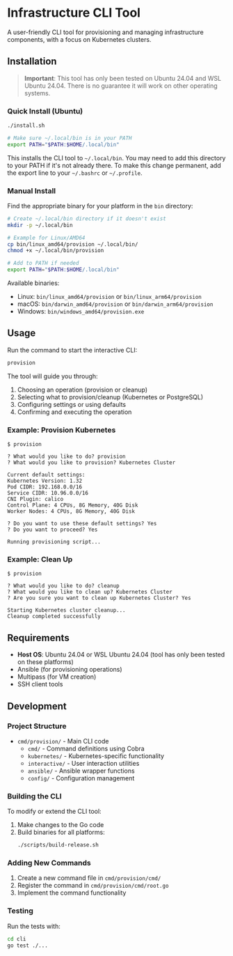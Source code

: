 # Infrastructure CLI Tool

A user-friendly CLI tool for provisioning and managing infrastructure components, with a focus on Kubernetes clusters.

## Installation

> **Important**: This tool has only been tested on Ubuntu 24.04 and WSL Ubuntu 24.04. There is no guarantee it will work on other operating systems.

### Quick Install (Ubuntu)

```bash
./install.sh

# Make sure ~/.local/bin is in your PATH
export PATH="$PATH:$HOME/.local/bin"
```

This installs the CLI tool to `~/.local/bin`. You may need to add this directory to your PATH if it's not already there. To make this change permanent, add the export line to your `~/.bashrc` or `~/.profile`.

### Manual Install

Find the appropriate binary for your platform in the `bin` directory:

```bash
# Create ~/.local/bin directory if it doesn't exist
mkdir -p ~/.local/bin

# Example for Linux/AMD64
cp bin/linux_amd64/provision ~/.local/bin/
chmod +x ~/.local/bin/provision

# Add to PATH if needed
export PATH="$PATH:$HOME/.local/bin"
```

Available binaries:
- Linux: `bin/linux_amd64/provision` or `bin/linux_arm64/provision`
- macOS: `bin/darwin_amd64/provision` or `bin/darwin_arm64/provision`
- Windows: `bin/windows_amd64/provision.exe`

## Usage

Run the command to start the interactive CLI:

```bash
provision
```

The tool will guide you through:
1. Choosing an operation (provision or cleanup)
2. Selecting what to provision/cleanup (Kubernetes or PostgreSQL)
3. Configuring settings or using defaults
4. Confirming and executing the operation

### Example: Provision Kubernetes

```
$ provision

? What would you like to do? provision
? What would you like to provision? Kubernetes Cluster

Current default settings:
Kubernetes Version: 1.32
Pod CIDR: 192.168.0.0/16
Service CIDR: 10.96.0.0/16
CNI Plugin: calico
Control Plane: 4 CPUs, 8G Memory, 40G Disk
Worker Nodes: 4 CPUs, 8G Memory, 40G Disk

? Do you want to use these default settings? Yes
? Do you want to proceed? Yes

Running provisioning script...
```

### Example: Clean Up

```
$ provision

? What would you like to do? cleanup
? What would you like to clean up? Kubernetes Cluster
? Are you sure you want to clean up Kubernetes Cluster? Yes

Starting Kubernetes cluster cleanup...
Cleanup completed successfully
```

## Requirements

- **Host OS**: Ubuntu 24.04 or WSL Ubuntu 24.04 (tool has only been tested on these platforms)
- Ansible (for provisioning operations)
- Multipass (for VM creation)
- SSH client tools

## Development

### Project Structure

- `cmd/provision/` - Main CLI code
  - `cmd/` - Command definitions using Cobra
  - `kubernetes/` - Kubernetes-specific functionality
  - `interactive/` - User interaction utilities
  - `ansible/` - Ansible wrapper functions
  - `config/` - Configuration management

### Building the CLI

To modify or extend the CLI tool:

1. Make changes to the Go code
2. Build binaries for all platforms:
   ```bash
   ./scripts/build-release.sh
   ```

### Adding New Commands

1. Create a new command file in `cmd/provision/cmd/`
2. Register the command in `cmd/provision/cmd/root.go`
3. Implement the command functionality

### Testing

Run the tests with:

```bash
cd cli
go test ./...
```
